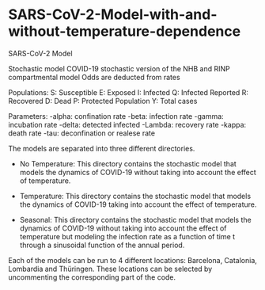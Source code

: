 # SARS-CoV-2-Model-with-and-without-temperature-dependence
SARS-CoV-2 Model 

Stochastic model COVID-19
stochastic version of the NHB and RINP compartmental model
Odds are deducted from rates

Populations:
	S: Susceptible
	E: Exposed
	I: Infected
	Q: Infected Reported
	R: Recovered
	D: Dead
	P: Protected Population
	Y: Total cases
	
Parameters:
	-alpha: confination rate
	-beta: infection rate
	-gamma: incubation rate
	-delta: detected infected
	-Lambda: recovery rate
	-kappa: death rate
	-tau: deconfination or realese rate 

The models are separated into three different directories.
  - No Temperature: This directory contains the stochastic model that models the dynamics of COVID-19 without taking into account the effect of temperature.

  - Temperature: This directory contains the stochastic model that models the dynamics of COVID-19 taking into account the effect of temperature.

  - Seasonal: This directory contains the stochastic model that models the dynamics of COVID-19 without taking into account the effect of temperature but modeling the infection rate as a function of time t through a sinusoidal function of the annual period.

Each of the models can be run to 4 different locations: Barcelona, Catalonia, Lombardia and Thüringen. These locations can be selected by uncommenting the corresponding part of the code.



